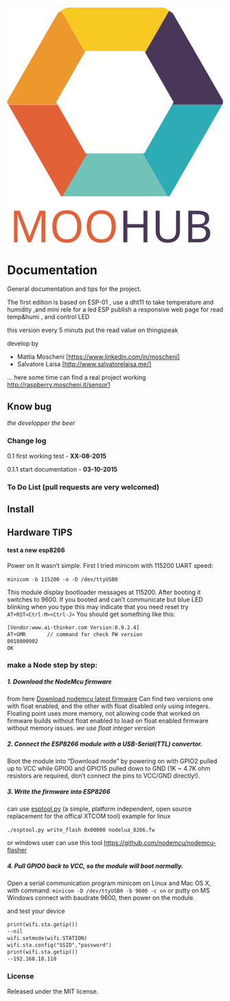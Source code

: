 ![](./logo-assets/moohub.svg)

# Documentation
General documentation and tips for the project.

The first edition is based on ESP-01 , use a dht11 to take temperature and humidity ,and mini rele for a led 
ESP publish a responsive web page for read temp&humi , and control LED 

this version every 5 minuts put the read value on thingspeak

develop by 
* Mattia Moscheni [https://www.linkedin.com/in/moscheni]
* Salvatore Laisa [http://www.salvatorelaisa.me/]


... here some time can find a real project working http://raspberry.moscheni.it/sensor1

## Know bug 
*the developper*
*the beer* 

### Change log
0.1 first working test - **XX-08-2015**

0.1.1 start documentation - **03-10-2015**

### To Do List (pull requests are very welcomed)

## Install 




## Hardware TIPS 

#### test a new esp8266

Power on
It wasn’t simple. First I tried minicom with 115200 UART speed:

```minicom -b 115200 -o -D /dev/ttyUSB0```

This module display bootloader messages at 115200. After booting it switches to 9600. If you booted and can’t communicate but blue LED blinking when you type this may indicate that you need reset try
``` AT+RST<Ctrl-M><Ctrl-J> ```
You should get something like this:

``` 
[Vendor:www.ai-thinker.com Version:0.9.2.4] 
AT+GMR       // command for check FW version 
0018000902
OK
```

### make a Node step by step:


##### 1. Download the NodeMcu firmware
from here [Download nodemcu latest firmware](https://github.com/nodemcu/nodemcu-firmware/releases)
Can find two versions one with float enabled, and the other with float disabled only using integers.
Floating point uses more memory, not allowing code that worked on firmware builds without float enabled to load on float enabled firmware without memory issues.
*we use float integer version*

##### 2. Connect the ESP8266 module with a USB-Serial(TTL) convertor.

 Boot the module into “Download mode” by powering on with GPIO2 pulled up to VCC while GPIO0 and GPIO15 pulled down to GND (1K ~ 4.7K ohm resistors are required, don’t connect the pins to VCC/GND directly!).

##### 3. Write the firmware into ESP8266
can use [esptool.py](https://github.com/tommie/esptool) (a simple, platform independent, open source replacement for the offical XTCOM tool)
example for linux 

```./esptool.py write_flash 0x00000 nodelua_8266.fw```

or windows user can use this tool 
https://github.com/nodemcu/nodemcu-flasher


##### 4. Pull GPIO0 back to VCC, so the module will boot normally.
 Open a serial communication program minicom on Linux and Mac OS X, with command: 
 ```minicom -D /dev/ttyUSB0 -b 9600 -c on``` 
 or putty on MS Windows connect with baudrate 9600, then power on the module.

and test your device 
```
print(wifi.sta.getip())
--nil
wifi.setmode(wifi.STATION)
wifi.sta.config("SSID","password")
print(wifi.sta.getip())
--192.168.18.110
```

### License
Released under the MIT license.
